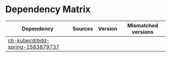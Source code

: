 # Dependency Matrix

Dependency | Sources | Version | Mismatched versions
---------- | ------- | ------- | -------------------
[cb-kubecd/bdd-spring-1583879737](https://github.com/cb-kubecd/bdd-spring-1583879737.git) |  | []() | 
